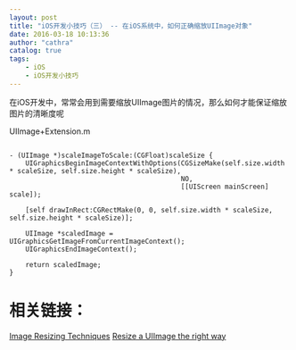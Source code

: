 ```yaml
---
layout: post
title: "iOS开发小技巧（三） -- 在iOS系统中，如何正确缩放UIImage对象"
date: 2016-03-18 10:13:36
author: "cathra"
catalog: true
tags: 
    - iOS
	- iOS开发小技巧
---
```


在iOS开发中，常常会用到需要缩放UIImage图片的情况，那么如何才能保证缩放图片的清晰度呢

<!-- more -->

UIImage+Extension.m

``` ObjC

- (UIImage *)scaleImageToScale:(CGFloat)scaleSize {
    UIGraphicsBeginImageContextWithOptions(CGSizeMake(self.size.width * scaleSize, self.size.height * scaleSize), 
    									   NO, 
    									   [[UIScreen mainScreen] scale]);
    
    [self drawInRect:CGRectMake(0, 0, self.size.width * scaleSize, self.size.height * scaleSize)];
    
    UIImage *scaledImage = UIGraphicsGetImageFromCurrentImageContext();
    UIGraphicsEndImageContext();
    
    return scaledImage;
}

```


相关链接：
===

[Image Resizing Techniques](http://nshipster.com/image-resizing/ "Image Resizing Techniques")
[Resize a UIImage the right way](http://vocaro.com/trevor/blog/2009/10/12/resize-a-uiimage-the-right-way/ "Resize a UIImage the right way")

